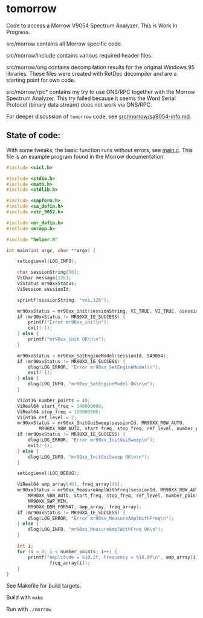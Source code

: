 # tomorrow

Code to access a Morrow V9054 Spectrum Analyzer. This is Work In Progress.

src/morrow contains all Morrow specific code. 

src/morrow/include contains various required header files.

src/morrow/orig contains decompilation results for the original Windows 95 libraries. These files were created with RetDec decompiler and are a starting point for own code.

src/morrow/rpc* contains my try to use ONS/RPC together with the Morrow Spectrum Analyzer. This try failed because it seems the Word Serial Protocol (binary data stream) does not work via ONS/RPC.

For deeper discussion of `tomorrow` code, see [src/morrow/sa9054-info.md](src/morrow/sa9054-info.md).

## State of code:

With some tweaks, the basic function runs without errors, see [main.c](src/morrow/main.c). 
This file is an example program found in the Morrow documentation:

```c
#include <sicl.h>

#include <stdio.h>
#include <math.h>
#include <stdlib.h>

#include <sapform.h>
#include <sa_defin.h>
#include <str_9052.h>

#include <mr_defin.h>
#include <mrapp.h>

#include "helper.h"

int main(int argc, char **argv) {

	setLogLevel(LOG_INFO);

	char sessionString[50];
	ViChar message[128];
	ViStatus mr90xxStatus;
	ViSession sessionId;

	sprintf(sessionString, "vxi,126");

	mr90xxStatus = mr90xx_init(sessionString, VI_TRUE, VI_TRUE, &sessionId);
	if (mr90xxStatus != MR90XX_IE_SUCCESS) {
		printf("Error mr90xx_init\n");
		exit(-1);
	} else {
		printf("mr90xx_init OK\n\n");
	}

	mr90xxStatus = mr90xx_SetEngineModel(sessionId, SA9054);
	if (mr90xxStatus != MR90XX_IE_SUCCESS) {
		dlog(LOG_ERROR, "Error mr90xx_SetEngineModel\n");
		exit(-1);
	} else {
		dlog(LOG_INFO, "mr90xx_SetEngineModel OK\n\n");
	}

	ViInt16 number_points = 40;
	ViReal64 start_freq = 149000000;
	ViReal64 stop_freq = 150000000;
	ViInt16 ref_level = 2;
	mr90xxStatus = mr90xx_InitGuiSweep(sessionId, MR90XX_RBW_AUTO,
			MR90XX_VBW_AUTO, start_freq, stop_freq, ref_level, number_points);
	if (mr90xxStatus != MR90XX_IE_SUCCESS) {
		dlog(LOG_ERROR, "Error mr90xx_InitGuiSweep\n");
		exit(-1);
	} else {
		dlog(LOG_INFO, "mr90xx_InitGuiSweep OK\n\n");
	}

	setLogLevel(LOG_DEBUG);

	ViReal64 amp_array[40], freq_array[40];
	mr90xxStatus = mr90xx_MeasureAmplWithFreq(sessionId, MR90XX_RBW_AUTO,
		MR90XX_VBW_AUTO, start_freq, stop_freq, ref_level, number_points,
		MR90XX_SWP_MIN,
		MR90XX_DBM_FORMAT, amp_array, freq_array);
	if (mr90xxStatus != MR90XX_IE_SUCCESS) {
		dlog(LOG_ERROR, "Error mr90xx_MeasureAmplWithFreq\n");
	} else {
		dlog(LOG_INFO, "mr90xx_MeasureAmplWithFreq OK\n");
	}

	int i;
	for (i = 0; i < number_points; i++) {
		printf("Amplitude = %10.2f, Frequency = %10.0f\n", amp_array[i],
				freq_array[i]);
	}
}

```
	
See Makefile for build targets.

Build with
	`make`

Run with
	`./morrow`
	
	